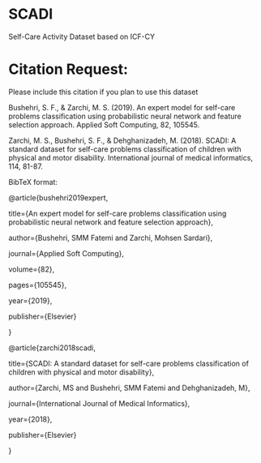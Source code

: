 # SCADI
Self-Care Activity Dataset based on ICF-CY

# Citation Request:
Please include this citation if you plan to use this dataset 

Bushehri, S. F., & Zarchi, M. S. (2019). An expert model for self-care problems classification using probabilistic neural network and feature selection approach. Applied Soft Computing, 82, 105545.

Zarchi, M. S., Bushehri, S. F., & Dehghanizadeh, M. (2018). SCADI: A standard dataset for self-care problems classification of children with physical and motor disability. International journal of medical informatics, 114, 81-87.

BibTeX format:

@article{bushehri2019expert,

title={An expert model for self-care problems classification using probabilistic neural network and feature selection approach},

author={Bushehri, SMM Fatemi and Zarchi, Mohsen Sardari},

journal={Applied Soft Computing},

volume={82},

pages={105545},

year={2019},

publisher={Elsevier}

}


@article{zarchi2018scadi,

title={SCADI: A standard dataset for self-care problems classification of children with physical and motor disability},

author={Zarchi, MS and Bushehri, SMM Fatemi and Dehghanizadeh, M},

journal={International Journal of Medical Informatics},

year={2018},

publisher={Elsevier}

}
